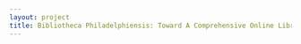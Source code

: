 ```yaml
--- 
layout: project 
title: Bibliotheca Philadelphiensis: Toward A Comprehensive Online Library of Medieval and Early Modern Manuscripts in PACSCL Libraries in Eastern Pennsylvania and Delaware
---
```



